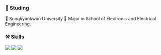 ### 🏫 Studing 
📍 Sungkyunkwan University
📝 Major in School of Electronic and Electrical Engineering.

### ⚒ Skills
<img src="https://img.shields.io/badge/C++-20232a.svg?style=for-the-badge&logo=c++&logoColor=00599C" />
<img src="https://img.shields.io/badge/python-20232a.svg?style=for-the-badge&logo=Python&logoColor=#3776AB" />


<a href="https://github.com/devxb/gitanimals">
  <img src="https://render.gitanimals.org/farms/{jungjiukk}"/>
</a>

</br>
</br>



 
